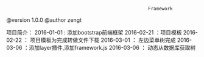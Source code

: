 
                                                        Framework
@version 1.0.0
@author zengt


项目简介：
2016-01-01 : 添加bootstrap前端框架
2016-02-21 ：项目模板
2016-02-22 ： 项目模板为完成转做文件下载
2016-03-01 ： 左边菜单树完成
2016-03-06 ：添加layer插件,添加framework.js
2016-03-06 ： 动态从数据库获取树
